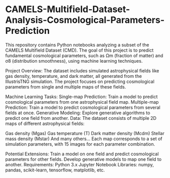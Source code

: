 # CAMELS-Multifield-Dataset-Analysis-Cosmological-Parameters-Prediction
This repository contains Python notebooks analyzing a subset of the CAMELS Multifield Dataset (CMD). The goal of this project is to predict fundamental cosmological parameters, such as Ωm (fraction of matter) and σ8 (distribution smoothness), using machine learning techniques.

Project Overview:
The dataset includes simulated astrophysical fields like gas density, temperature, and dark matter, all generated from the IllustrisTNG simulation. The project focuses on predicting cosmological parameters from single and multiple maps of these fields.

Machine Learning Tasks:
Single-map Prediction: Train a model to predict cosmological parameters from one astrophysical field map.
Multiple-map Prediction: Train a model to predict cosmological parameters from several fields at once.
Generative Modeling: Explore generative algorithms to predict one field from another.
Data:
The dataset consists of multiple 2D maps of different astrophysical fields:

Gas density (Mgas)
Gas temperature (T)
Dark matter density (Mcdm)
Stellar mass density (Mstar)
And many others...
Each map corresponds to a set of simulation parameters, with 15 images for each parameter combination.

Potential Extensions:
Train a model on one field and predict cosmological parameters for other fields.
Develop generative models to map one field to another.
Requirements:
Python 3.x
Jupyter Notebook
Libraries: numpy, pandas, scikit-learn, tensorflow, matplotlib, etc.
